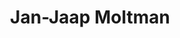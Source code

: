 ---
title: 'Jan-Jaap Moltman'
description: 'Jan-Jaap Moltman heeft een interesse in politiek.'
profession: 'Politiek actief'
pseudonym: true
image: avatar.webp
---